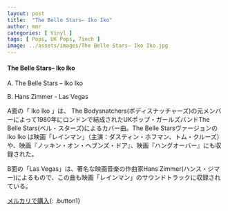 ```yaml
---
layout: post
title:  "The Belle Stars– Iko Iko"
author: mmr
categories: [ Vinyl ]
tags: [ Pops, UK Pops, 7inch ]
image: ../assets/images/The Belle Stars– Iko Iko.jpg
---
```


#### The Belle Stars– Iko Iko

A. The Belle Stars – Iko Iko

B. Hans Zimmer -  Las Vegas

A面の「 Iko Iko 」は、 The Bodysnatchers(ボディスナッチャーズ)の元メンバーによって1980年にロンドンで結成されたUKポップ・ガールズバンドThe Belle Stars(ベル・スターズ)によるカバー曲。The Belle Starsヴァージョンの Iko Iko は映画「レインマン」（主演：ダスティン・ホフマン、トム・クルーズ）や、映画『ノッキン・オン・ヘブンズ・ドア』、映画『ハングオーバー』にも収録された。

B面の「Las Vegas」は、著名な映画音楽の作曲家Hans Zimmer(ハンス・ジマー)によるもので、この曲も映画「レインマン」のサウンドトラックに収録されている。

[メルカリで購入](https://jp.mercari.com/item/m71875751743){: .button1}

